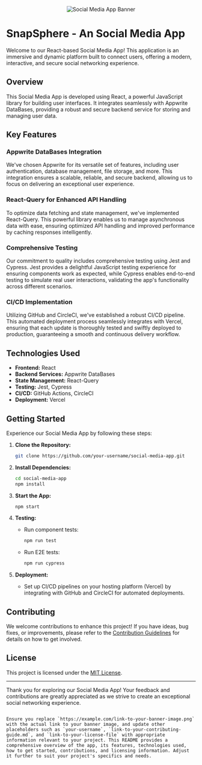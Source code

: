 


<!-- Banner Image -->
<p align="center">
  <img src="https://drive.google.com/file/d/1AKUaXx1leuPwBT6wctu9pfoCCQb_2HpS/view" alt="Social Media App Banner">
</p>

# SnapSphere - An Social Media App

Welcome to our React-based Social Media App! This application is an immersive and dynamic platform built to connect users, offering a modern, interactive, and secure social networking experience.

## Overview

This Social Media App is developed using React, a powerful JavaScript library for building user interfaces. It integrates seamlessly with Appwrite DataBases, providing a robust and secure backend service for storing and managing user data.

## Key Features

### Appwrite DataBases Integration

We've chosen Appwrite for its versatile set of features, including user authentication, database management, file storage, and more. This integration ensures a scalable, reliable, and secure backend, allowing us to focus on delivering an exceptional user experience.

### React-Query for Enhanced API Handling

To optimize data fetching and state management, we've implemented React-Query. This powerful library enables us to manage asynchronous data with ease, ensuring optimized API handling and improved performance by caching responses intelligently.

### Comprehensive Testing

Our commitment to quality includes comprehensive testing using Jest and Cypress. Jest provides a delightful JavaScript testing experience for ensuring components work as expected, while Cypress enables end-to-end testing to simulate real user interactions, validating the app's functionality across different scenarios.

### CI/CD Implementation

Utilizing GitHub and CircleCI, we've established a robust CI/CD pipeline. This automated deployment process seamlessly integrates with Vercel, ensuring that each update is thoroughly tested and swiftly deployed to production, guaranteeing a smooth and continuous delivery workflow.

## Technologies Used

- **Frontend:** React
- **Backend Services:** Appwrite DataBases
- **State Management:** React-Query
- **Testing:** Jest, Cypress
- **CI/CD:** GitHub Actions, CircleCI
- **Deployment:** Vercel

## Getting Started

Experience our Social Media App by following these steps:

1. **Clone the Repository:**
   ```bash
   git clone https://github.com/your-username/social-media-app.git
   ```

2. **Install Dependencies:**
   ```bash
   cd social-media-app
   npm install
   ```

3. **Start the App:**
   ```bash
   npm start
   ```

4. **Testing:**
   - Run component tests:
     ```bash
     npm run test
     ```
   - Run E2E tests:
     ```bash
     npm run cypress
     ```

5. **Deployment:**
   - Set up CI/CD pipelines on your hosting platform (Vercel) by integrating with GitHub and CircleCI for automated deployments.

## Contributing

We welcome contributions to enhance this project! If you have ideas, bug fixes, or improvements, please refer to the [Contribution Guidelines](link-to-your-contributing-guide.md) for details on how to get involved.

## License

This project is licensed under the [MIT License](link-to-your-license-file).

---

Thank you for exploring our Social Media App! Your feedback and contributions are greatly appreciated as we strive to create an exceptional social networking experience.
```

Ensure you replace `https://example.com/link-to-your-banner-image.png` with the actual link to your banner image, and update other placeholders such as `your-username`, `link-to-your-contributing-guide.md`, and `link-to-your-license-file` with appropriate information relevant to your project. This README provides a comprehensive overview of the app, its features, technologies used, how to get started, contributions, and licensing information. Adjust it further to suit your project's specifics and needs.
